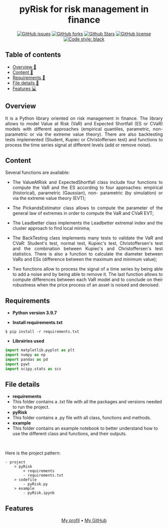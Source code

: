 <h1 align="center">pyRisk for risk management in finance</h1> 

<p align="center"> 
<a href="https://github.com/lprtk/pyRisk/issues"><img alt="GitHub issues" src="https://img.shields.io/github/issues/lprtk/pyRisk"></a> 
<a href="https://github.com/lprtk/pyRisk/network"><img alt="GitHub forks" src="https://img.shields.io/github/forks/lprtk/pyRisk"></a> 
<a href="https://github.com/lprtk/pyRisk/stargazers"><img alt="Github Stars" src="https://img.shields.io/github/stars/lprtk/pyRisk"></a> 
<a href="https://github.com/lprtk/pyRisk/blob/master/LICENSE"><img alt="GitHub license" src="https://img.shields.io/github/license/lprtk/pyRisk"></a> 
<a href="https://github.com/lprtk/pyRisk/"><img alt="Code style: black" src="https://img.shields.io/badge/code%20style-black-000000.svg"></a> 
</p> 

## Table of contents 
* [Overview :loudspeaker:](#Overview)
* [Content :mag_right:](#Content)
* [Requirements :page_with_curl:](#Requirements)
* [File details :open_file_folder:](#File-details)
* [Features :computer:](#Features) 

<a id="section01"></a> 
## Overview 

<p align="justify">It is a Python library oriented on risk management in finance. The library allows to model Value at Risk (VaR) and Expected Shortfall (ES or CVaR) models with different approaches (empirical quantiles, parametric, non-parametric or via the extreme value theory). There are also backtesting tests implemented (Student, Kupiec or Christoffersen test) and functions to process the time series signal at different levels (add or remove noise).<p> 


<a id="section02"></a> 
## Content 

Several functions are available:
<ul> 
<li><p align="justify">The ValueAtRisk and ExpectedShortfall class include four functions to compute the VaR and the ES according to four approaches: empirical (historical), parametric (Gaussian), non- parametric (by simulation) or via the extreme value theory (EVT);</p></li> 
<li><p align="justify">The PickandsEstimator class allows to compute the parameter of the general law of extremes in order to compute the VaR and CVaR EVT;</p></li> 
<li><p align="justify">The Leadbetter class implements the Leadbetter extremal index and the cluster approach to find local minima;</p></li> 
<li><p align="justify">The BackTesting class implements many tests to validate the VaR and CVaR: Student's test, normal test, Kupiec's test, Christoffersen's test and the combination between Kupiec's and Christoffersen's test statistics. There is also a function to calculate the diameter between VaRs and ESs (difference between the maximum and minimum value);</p></li> 
<li><p align="justify">Two functions allow to process the signal of a time series by being able to add a noise and by being able to remove it. The last function allows to compute differences between each VaR model and to conclude on their robustness when the price process of an asset is noised and denoised.</p></li> 
</ul> 

<a id="section03"></a> 
## Requirements
* **Python version 3.9.7** 

* **Install requirements.txt** 
```console
$ pip install -r requirements.txt 
``` 

* **Librairies used**
```python
import matplotlib.pyplot as plt 
import numpy as np
import pandas as pd
import pywt
import scipy.stats as scs
``` 


<a id="section04"></a> 
## File details
* **requirements** 
* This folder contains a .txt file with all the packages and versions needed to run the project. 
* **pyRisk** 
* This folder contains a .py file with all class, functions and methods. 
* **example** 
* This folder contains an example notebook to better understand how to use the different class and functions, and their outputs. 

</br> 

Here is the project pattern: 
```
- project 
    > pyRisk	
        > requirements 
	    - requirements.txt 
	> codefile 
	    - pyRisk.py 
	> example 
	    - pyRisk.ipynb 
```

<a id="section05"></a> 
## Features 
<p align="center"><a href="https://github.com/lprtk/lprtk">My profil</a> • 
<a href="https://github.com/lprtk/lprtk">My GitHub</a></p> 
